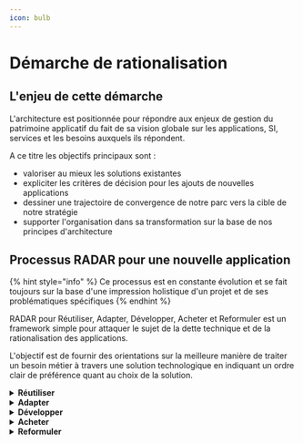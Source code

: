 ```yaml
---
icon: bulb
---
```


# Démarche de rationalisation

## L'enjeu de cette démarche

L'architecture est positionnée pour répondre aux enjeux de gestion du patrimoine applicatif du fait de sa
vision globale sur les applications, SI, services et les besoins auxquels ils répondent.

A ce titre les objectifs principaux sont :
- valoriser au mieux les solutions existantes
- expliciter les critères de décision pour les ajouts de nouvelles applications
- dessiner une trajectoire de convergence de notre parc vers la cible de notre stratégie
- supporter l'organisation dans sa transformation sur la base de nos principes d'architecture

## Processus RADAR pour une nouvelle application

{% hint style="info" %} Ce processus est en constante évolution et se fait toujours sur la base d'une impression
holistique d'un projet et de ses problématiques spécifiques {% endhint %}

RADAR pour Réutiliser, Adapter, Développer, Acheter et Reformuler est un framework simple pour attaquer le sujet de la
dette technique et de la rationalisation des applications.

L'objectif est de fournir des orientations sur la meilleure manière de traiter un besoin métier à travers une solution
technologique en indiquant un ordre clair de préférence quant au choix de la solution.

<details>
<summary><strong>Réutiliser</strong></summary>

**Si le besoin fonctionnel (ou technique) peut être traité par de la configuration ou une modification mineure dans un
système existant c'est alors l'option privilégiée.**

S'il ne s'agit que d'un flux de données on privilégie alors également la réutilisation des sources existantes en évitant
les duplications.

- L'application en question peut être côté DNUM ou dans le reste de l'écosystème (y compris les solutions en SaaS) tant
  qu'elles sont connues et en production
- Les contraintes de sécurité et de gouvernance sont à apprécier sur la réutilisation de certaines solutions surtout en
  interministériel

</details>

<details>
<summary><strong>Adapter</strong></summary>
  
Si le besoin sort suffisamment de ce qui est faisable avec une solution actuellement dans le SI avec un effort
raisonnable de configuration on peut alors considérer l'adaptation d'une solution tierce.

- Il peut s'agir d'une solution opensource, venant d'une autre source gouvernementale ou potentiellement d'un partenaire
  existant
- Dans ce cas il est attendu que l'effort d'intégration de cette solution dans le SI se fasse uniquement sur notre
  capacité à disposer des compétences nécessaires à son déploiement et son exploitation et non sur un achat de services
  (SaaS)

</details>

<details>
<summary><strong>Développer</strong></summary>
  
Quand le besoin est trop spécifique on peut alors considérer la construction d'un produit dédié pouvant porter cette
fonction.
* Ce produit doit alors respecter nos [principes d'architectures](./principes.md) pour garantir sa valorisation dans le temps
* Si des options de sécurité/hébergement spécifiques sont nécessaires alors l'option spécifique est préférable autrement
  une analyse technico-financière plus précise doit également être réalisée pour identifier si l'option "Acheter" est
  plus pertinente.

</details>

<details>
<summary><strong>Acheter</strong></summary>
  
Il peut être pertinent de choisir une solution tierce venant du privé pour répondre à certains besoins.
- Dans ce cas sauf contraintes spécifiques le SaaS est à privilégier tant que celui-ci est en mesure de s'aligner avec
  nos normes et standards
- Une réflexion doit être menée également sur la volonté ou non d'investir sur la solution en question vis-à-vis du
  reste de l'écosystème avec lequel il s'intègre s'il s'agit d'un besoin ponctuel (amélioration continue)

</details>

<details>
<summary><strong>Reformuler</strong></summary>
  
Parfois un besoin peut être tellement spécifique qu'il devient déraisonnable techniquement ou financièrement de le
traiter tel quel. Il convient alors de repartir du besoin initial et l'analyser de manière plus objective pour identifier
une manière plus pragmatique d'approcher le sujet.

</details>
